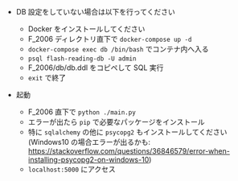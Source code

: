 * DB 設定をしていない場合は以下を行ってください
  * Docker をインストールしてください
  * F_2006 ディレクトリ直下で `docker-compose up -d`
  * `docker-compose exec db /bin/bash` でコンテナ内へ入る
  * `psql flash-reading-db -U admin`
  * F_2006/db/db.ddl をコピペして SQL 実行
  * `exit` で終了

* 起動
  * F_2006 直下で `python ./main.py`
  * エラーが出たら `pip` で必要なパッケージをインストール
  * 特に `sqlalchemy` の他に `psycopg2` もインストールしてください (Windows10 の場合エラーが出るかも: https://stackoverflow.com/questions/36846579/error-when-installing-psycopg2-on-windows-10)
  * `localhost:5000` にアクセス
